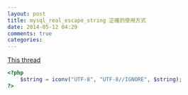 ```yaml
---
layout: post
title: mysql_real_escape_string 正確的使用方式
date: 2014-05-12 04:29
comments: true
categories: 
---
```

[This thread][1]

``` php
<?php
	$string = iconv("UTF-8", "UTF-8//IGNORE", $string);
?>
```

[1]: http://stackoverflow.com/questions/5741187/sql-injection-that-gets-around-mysql-real-escape-string